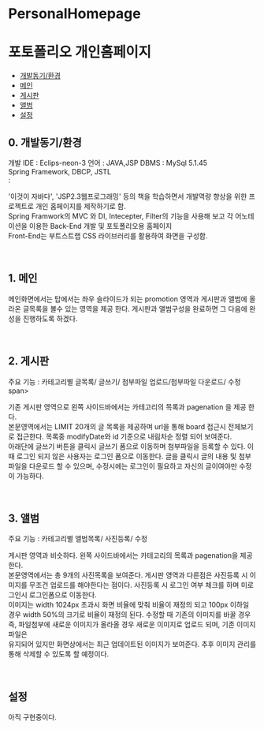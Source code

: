 # PersonalHomepage
<h1> 포토폴리오 개인홈페이지 </h1>
<ul>
  <li><a href="#first">개발동기/환경</a></li>
  <li><a href="#main">메인</a></li>
  <li><a href="#board">게시판</a></li>
  <li><a href="#album">앨범</a></li>
  <li><a href="#setting">설정</a></li>
  </ul>
  <div id="first">
  <h2>0. 개발동기/환경</h2>
    <span>개발 IDE : Eclips-neon-3  언어 : JAVA,JSP  DBMS : MySql 5.1.45</span><br>
    <span>Spring Framework, DBCP, JSTL</span><br>
    <span> : </span>
    <p>'이것이 자바다', 'JSP2.3웹프로그래밍' 등의 책을 학습하면서 개발역량 향상을 위한 프로젝트로 개인 홈페이지를 제작하기로 함.</br>
    Spring Framwork의 MVC 와 DI, Intecepter, Filter의 기능을 사용해 보고 각 어노테이션을 이용한 Back-End 개발 및 포토폴리오용 홈페이지<br>
    Front-End는 부트스트랩 CSS 라이브러리를 활용하여 화면을 구성함.
    </p>
  </div>
  <br>
  <div id="main">
  <h2>1. 메인</h2>
    <p>메인화면에서는 탑에서는 좌우 슬라이드가 되는 promotion 영역과 게시판과 앨범에 올라온 글목록을 볼수 있는 영역을 제공 한다.
    게시판과 앨범구성을 완료하면 그 다음에 완성을 진행하도록 하겠다. 
    </p>
  </div>
  <br>
  <div id="board">
  <h2>2. 게시판</h2>
  <span>주요 기능 : 카테고리별 글목록/ 글쓰기/ 첨부파일 업로드/첨부파일 다운로드/ 수정span><br>
  <p>
    기존 게시판 영역으로 왼쪽 사이드바에서는 카테고리의 목록과 pagenation 을 제공 한다. <br>
    본문영역에서는 LIMIT 20개의 글 목록을 제공하며 url을 통해 board 접근시 전체보기로 접근한다.  목록중 modifyDate와 id 기준으로 내림차순 정렬 되어 보여준다.<br>
    아래단에 글쓰기 버튼을 클릭시 글쓰기 폼으로 이동하며 첨부파일을 등록할 수 있다. 이 때 로그인 되지 않은 사용자는 로그인 폼으로 이동한다.
    글을 클릭시 글의 내용 및 첨부파일을 다운로드 할 수 있으며, 수정시에는 로그인이 필요하고 자신의 글이여야만 수정이 가능하다.
    </p>
  </div>
  <br>
  <div id="album">
  <h2>3. 앨범</h2>
  <span>주요 기능 : 카테고리별 앨범목록/ 사진등록/ 수정</span><br>
  <p>
    게시판 영역과 비슷하다. 왼쪽 사이드바에서는  카테고리의 목록과 pagenation을 제공 한다. <br>
    본문영역에서는 총 9개의 사진목록을 보여준다. 게시판 영역과 다른점은 사진등록 시 이미지를 무조건 업로드를 해야한다는 점이다.
    사진등록 시 로그인 여부 체크를 하며 미로그인시 로그인폼으로 이동한다. <br>
    이미지는 width 1024px 초과시 화면 비율에 맞춰 비율이 재정의 되고 100px 이하일 경우 width 50%의 크기로 비율이 재정의 된다.
    수정할 때 기존의 이미지를 바꿀 경우 즉, 파일첨부에 새로운 이미지가 올라올 경우 새로운 이미지로 업로드 되며, 기존 이미지 파일은<br>
    유지되어 있지만 화면상에서는 최근 업데이트된 이미지가 보여준다. 추후 이미지 관리를 통해 삭제할 수 있도록 할 예정이다.
    </p>
  </dib>
  <br>
  <dib id="setting">
  <h2>설정</h2>
  <p>
    아직 구현중이다.
    </p>
  </dib>
